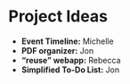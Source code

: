 Project Ideas
=============

+ **Event Timeline:** Michelle
+ **PDF organizer:** Jon
+ **“reuse” webapp:** Rebecca
+ **Simplified To-Do List:** Jon

